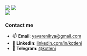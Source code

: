 <picture>
  <source
    srcset="https://github-readme-stats.vercel.app/api?username=kotleni&show_icons=false&hide_border=true&hide_title=true&cached=739bfcac-fd80-4ac2-b311-c770fe5a675e&theme=dark"
    media="(prefers-color-scheme: dark)"
  />
  <source
    srcset="https://github-readme-stats.vercel.app/api?username=kotleni&show_icons=false&hide_border=true&hide_title=true&cached=739bfcac-fd80-4ac2-b311-c770fe5a675e"
    media="(prefers-color-scheme: light), (prefers-color-scheme: no-preference)"
  />
  <img align="center" src="https://github-readme-stats.vercel.app/api?username=kotleni&show_icons=false&hide_border=true&hide_title=true&cached=739bfcac-fd80-4ac2-b311-c770fe5a675e" />
</picture>

<picture>
  <source
    srcset="https://github-readme-stats.vercel.app/api/top-langs/?username=kotleni&hide_border=true&layout=compact&cached=739bfcac-fd80-4ac2-b311-c770fe5a675e&theme=dark"
    media="(prefers-color-scheme: dark)"
  />
  <source
    srcset="https://github-readme-stats.vercel.app/api/top-langs/?username=kotleni&hide_border=true&layout=compact&cached=739bfcac-fd80-4ac2-b311-c770fe5a675e"
    media="(prefers-color-scheme: light), (prefers-color-scheme: no-preference)"
  />
  <img align="center" src="https://github-readme-stats.vercel.app/api/top-langs/?username=kotleni&hide_border=true&layout=compact&cached=739bfcac-fd80-4ac2-b311-c770fe5a675e" />
</picture>

<br>

<a href="https://committers.top/ukraine#kotleni">
  <img src="https://user-badge.committers.top/ukraine/kotleni.svg?cached=739bfcac-fd80-4ac2-b311-c770fe5a675e" />
</a>

### Contact me
- 📫 **Email**: [yavarenikya@gmail.com](mailto:yavarenikya@gmail.com)
- 🧭 **LinkedIn**: [linkedin.com/in/kotleni](https://www.linkedin.com/in/kotleni/)
- 💬 **Telegram**: [@kotleni](https://t.me/kotleni)
